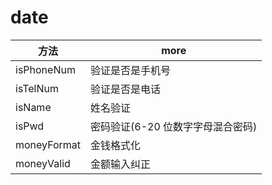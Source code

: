 # date

| 方法        | more                              |
| ----------- | --------------------------------- |
| isPhoneNum  | 验证是否是手机号                  |
| isTelNum    | 验证是否是电话                    |
| isName      | 姓名验证                          |
| isPwd       | 密码验证(6-20 位数字字母混合密码) |
| moneyFormat | 金钱格式化                        |
| moneyValid  | 金额输入纠正                      |